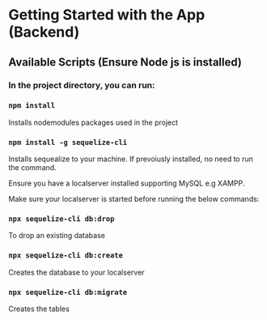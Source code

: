 # Getting Started with the App (Backend)

## Available Scripts (Ensure Node js is installed)

### In the project directory, you can run:

### `npm install`

Installs nodemodules packages used in the project

### `npm install -g sequelize-cli`

Installs sequealize to your machine. If prevoiusly installed, no need to run the command.

Ensure you have a localserver installed supporting MySQL e.g XAMPP.

Make sure your localserver is started before running the below commands:

### `npx sequelize-cli db:drop`
To drop an existing database

### `npx sequelize-cli db:create`

Creates the database to your localserver

### `npx sequelize-cli db:migrate`

Creates the tables

